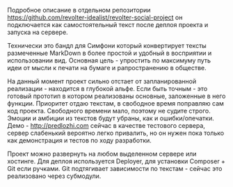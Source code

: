 Подробное описание в отдельном репозитории https://github.com/revolter-idealist/revolter-social-project он подключается как самостоятельный текст после деплоя проекта и запуска на сервере. 

Технически это бандл для Симфони который конвертирует тексты размеченные MarkDown в более простой и удобный в восприятии и использовании вид. Основная цель - упростить по максимуму путь идеи от мысли к печати на бумаге и рапространению в обществе.

На данный момент проект сильно отстает от запланированной реализации - находится в глубокой альфе. Если быть точным - это готовый прототип в котором реализованы основные, заложенные в него функции. Приоритет отдаю текстам, в свободное время поправляю сам код проекта. Свободного времени мало, поэтому не судите строго. Эмоции и амбиции из текстов будут убраны, как и ошибки/опечатки.  
Демо - http://predlozhi.com сейчас в качестве тестового сервера, сервер слабенький вероятно легко привалить, но он нужен пока только как демонстрация и тестов по ходу разработки.

Проект можно развернуть на любом выделенном сервере или хостинге. Для деплоя используется Deployer, для установки Composer + Git если ручками. Git подтягивает зависимости по текстам - сейчас это реализовано через субмодули.
